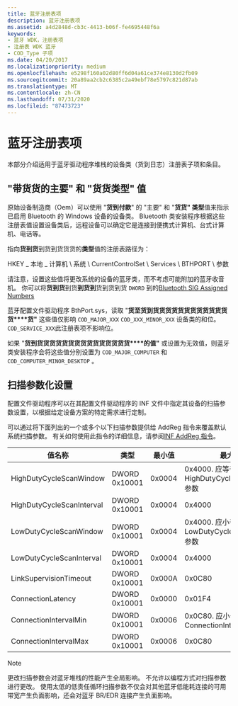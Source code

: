 ```yaml
---
title: 蓝牙注册表项
description: 蓝牙注册表项
ms.assetid: a4d2848d-cb3c-4413-b06f-fe4695448f6a
keywords:
- 蓝牙 WDK，注册表项
- 注册表 WDK 蓝牙
- COD_Type 子项
ms.date: 04/20/2017
ms.localizationpriority: medium
ms.openlocfilehash: e5298f160a02d80ff6d04a61ce374e8130d2fb09
ms.sourcegitcommit: 20a89aa2cb2c6385c2a49ebf78e5797c821d87ab
ms.translationtype: MT
ms.contentlocale: zh-CN
ms.lasthandoff: 07/31/2020
ms.locfileid: "87473723"
---
```

# <a name="bluetooth-registry-entries"></a>蓝牙注册表项

本部分介绍适用于蓝牙驱动程序堆栈的设备类（货到日志）注册表子项和条目。

## <a name="cod-major-and-cod-type-values"></a>"带货货的主要" 和 "货货类型" 值

原始设备制造商（Oem）可以使用 "**货到付款**" 的 "主要" 和 "**货货" 类型**值来指示已启用 Bluetooth 的 Windows 设备的设备类。 Bluetooth 类安装程序根据这些注册表值设置设备类后，远程设备可以确定它是连接到便携式计算机、台式计算机、电话等。

指向**货到货**到货到货货货的**类型**值的注册表路径为：

HKEY \_ 本地 \_ 计算机 \\ 系统 \\ CurrentControlSet \\ Services \\ BTHPORT \\ 参数

请注意，设置这些值将更改系统的设备的蓝牙类，而不考虑可能附加的蓝牙收音机。 你可以将**货到货**到货**到货到**货到货到货 `DWORD` 到的[Bluetooth SIG Assigned Numbers](https://www.bluetooth.com/specifications/assigned-numbers/baseband/)

蓝牙配置文件驱动程序 BthPort.sys，读取 "**货至货到货货货货货货货货货货货货货****货"** 这些值仅影响 `COD_MAJOR_XXX` `COD_XXX_MINOR_XXX` 设备类的和位。 `COD_SERVICE_XXX`此注册表项不影响位。

如果 "**货到货货货货货货货货货货货货货货货****的值"** 或设置为无效值，则蓝牙类安装程序会将这些值分别设置为 `COD_MAJOR_COMPUTER` 和 `COD_COMPUTER_MINOR_DESKTOP` 。

## <a name="scanning-parameterization-settings"></a>扫描参数化设置

配置文件驱动程序可以在其配置文件驱动程序的 INF 文件中指定其设备的扫描参数设置，以根据给定设备方案的特定需求进行定制。

可以通过将下面列出的一个或多个以下扫描参数提供给 AddReg 指令来覆盖默认系统扫描参数。 有关如何使用此指令的详细信息，请参阅[INF AddReg 指令](https://docs.microsoft.com/windows-hardware/drivers/install/inf-addreg-directive)。

| 值名称                | 类型          | 最小值 | 最大值                                                                      |
|----|----|----|----|
| HighDutyCycleScanWindow   | DWORD 0x10001 | 0x0004    | 0x4000. 应等于或小于 HighDutyCycleScanInterval 参数 |
| HighDutyCycleScanInterval | DWORD 0x10001 | 0x0004    | 0x4000                                                                         |
| LowDutyCycleScanWindow    | DWORD 0x10001 | 0x0004    | 0x4000. 应小于 LowDutyCycleScanInterval 参数           |
| LowDutyCycleScanInterval  | DWORD 0x10001 | 0x0004    | 0x4000                                                                         |
| LinkSupervisionTimeout    | DWORD 0x10001 | 0x000A    | 0x0C80                                                                         |
| ConnectionLatency         | DWORD 0x10001 | 0x0000    | 0x01F4                                                                         |
| ConnectionIntervalMin     | DWORD 0x10001 | 0x0006    | 0x0C80. 应小于或等于 ConnectionIntervalMax                     |
| ConnectionIntervalMax     | DWORD 0x10001 | 0x0006    | 0x0C80                                                                         |

>[!NOTE]
>更改扫描参数会对蓝牙堆栈的性能产生全局影响。 不允许以编程方式对扫描参数进行更改。 使用太低的低责任循环扫描参数不仅会对其他蓝牙低能耗连接的可用带宽产生负面影响，还会对蓝牙 BR/EDR 连接产生负面影响。
